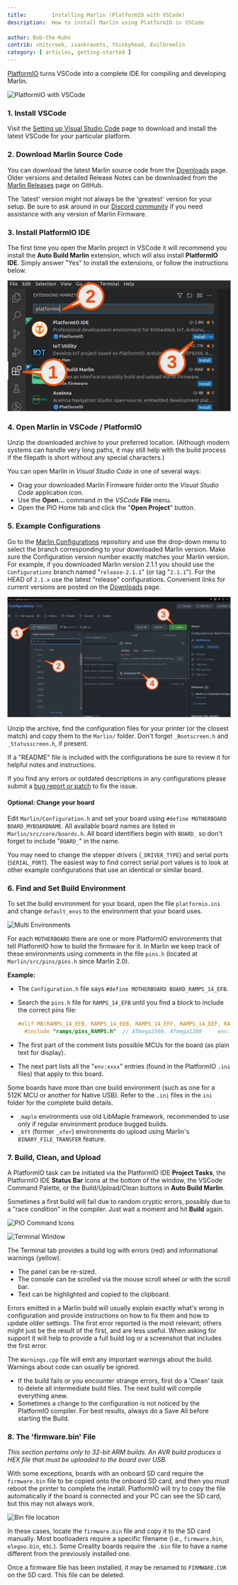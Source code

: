 ```yaml
---
title:        Installing Marlin (PlatformIO with VSCode)
description:  How to install Marlin using PlatformIO in VSCode

author: Bob-the-Kuhn
contrib: shitcreek, ivankravets, thinkyhead, EvilGremlin
category: [ articles, getting-started ]
---
```


[PlatformIO](//platformio.org/install/ide?install=vscode) turns VSCode into a complete IDE for compiling and developing Marlin.

![PlatformIO with VSCode](/assets/images/basics/install_platformio_vscode/platformio_vscode_screenshot.png)

### 1. Install VSCode

Visit the [Setting up Visual Studio Code](//code.visualstudio.com/docs/setup/setup-overview) page to download and install the latest VSCode for your particular platform.

### 2. Download Marlin Source Code

You can download the latest Marlin source code from the [Downloads](/meta/download/) page. Older versions and detailed Release Notes can be downloaded from the [Marlin Releases](//github.com/MarlinFirmware/Marlin/releases) page on GitHub.

The 'latest' version might not always be the 'greatest' version for your setup. Be sure to ask around in our [Discord community](//discord.gg/marlin-firmware-461605380783472640) if you need assistance with any version of Marlin Firmware.

### 3. Install PlatformIO IDE

The first time you open the Marlin project in VSCode it will recommend you install the **Auto Build Marlin** extension, which will also install **PlatformIO IDE**. Simply answer "Yes" to install the extensions, or follow the instructions below.

![Install PlatformIO IDE](/assets/images/basics/install_platformio_vscode/install_platformio_vscode.png)

### 4. Open Marlin in VSCode / PlatformIO

Unzip the downloaded archive to your preferred location. (Although modern systems can handle very long paths, it may still help with the build process if the filepath is short without any special characters.)

You can open Marlin in *Visual Studio Code* in one of several ways:
- Drag your downloaded Marlin Firmware folder onto the *Visual Studio Code* application icon.
- Use the **Open…** command in the *VSCode* **File** menu.
- Open the PIO Home tab and click the "**Open Project**" button.

### 5. Example Configurations

Go to the [Marlin Configurations](//github.com/MarlinFirmware/Configurations/) repository and use the drop-down menu to select the branch corresponding to your downloaded Marlin version. Make sure the Configuration version number exactly matches your Marlin version. For example, if you downloaded Marlin version 2.1.1 you should use the `Configurations` branch named "`release-2.1.1`" (or tag "`2.1.1`"). For the HEAD of `2.1.x` use the latest "release" configurations. Convenient links for current versions are posted on the [Downloads](/meta/download/) page.

![Download configs](/assets/images/basics/install_platformio_vscode/download_configs.png)

Unzip the archive, find the configuration files for your printer (or the closest match) and copy them to the `Marlin/` folder. Don't forget `_Bootscreen.h` and `_Statusscreen.h`, if present.

If a "README" file is included with the configurations be sure to review it for helpful notes and instructions.

If you find any errors or outdated descriptions in any configurations please submit a [bug report or patch](//github.com/MarlinFirmware/MarlinDocumentation/issues) to fix the issue.

#### Optional: Change your board

Edit `Marlin/Configuration.h` and set your board using `#define MOTHERBOARD BOARD_MYBOARDNAME`. All available board names are listed in `Marlin/src/core/boards.h`. All board identifiers begin with `BOARD_` so don't forget to include "`BOARD_`" in the name.

You may need to change the stepper drivers (`_DRIVER_TYPE`) and serial ports (`SERIAL_PORT`). The easiest way to find correct serial port values is to look at other example configurations that use an identical or similar board.

### 6. Find and Set Build Environment

To set the build environment for your board, open the file `platformio.ini` and change `default_envs` to the environment that your board uses.

![Multi Environments](/assets/images/basics/install_platformio_vscode/platformio_ini.png)

For each `MOTHERBOARD` there are one or more PlatformIO environments that tell PlatformIO how to build the firmware for it. In Marlin we keep track of these environments using comments in the file `pins.h` (located at `Marlin/src/pins/pins.h` since Marlin 2.0).

**Example:**

  - The `Configuration.h` file says `#define MOTHERBOARD BOARD_RAMPS_14_EFB`.

  - Search the `pins.h` file for `RAMPS_14_EFB` until you find a block to include the correct pins file:
    ```cpp
    #elif MB(RAMPS_14_EFB, RAMPS_14_EEB, RAMPS_14_EFF, RAMPS_14_EEF, RAMPS_14_SF)
      #include "ramps/pins_RAMPS.h"  // ATmega2560, ATmega1280     env:mega2560 env:mega1280
    ```

  - The first part of the comment lists possible MCUs for the board (as plain text for display).

  - The next part lists all the "`env:xxxx`" entries (found in the PlatformIO `.ini` files) that apply to this board.

Some boards have more than one build environment (such as one for a 512K MCU or another for Native USB). Refer to the `.ini` files in the `ini` folder for the complete build details.
  - `_maple` environments use old LibMaple framework, recommended to use only if regular environment produce bugged builds.
  - `_bft` (former `_xfer`) environments do upload using Marlin's `BINARY_FILE_TRANSFER` feature.

### 7. Build, Clean, and Upload

A PlatformIO task can be initiated via the PlatformIO IDE **Project Tasks**, the PlatformIO IDE **Status Bar** icons at the bottom of the window, the VSCode Command Palette, or the Build/Upload/Clean buttons in **Auto Build Marlin**.

Sometimes a first build will fail due to random cryptic errors, possibly due to a "race condition" in the compiler. Just wait a moment and hit **Build** again.

![PIO Command Icons](/assets/images/basics/install_platformio_vscode/pio_command_icons_call_outs.png)

![Terminal Window](/assets/images/basics/install_platformio_vscode/terminal_window.png)

The Terminal tab provides a build log with errors (red) and informational warnings (yellow).
- The panel can be re-sized.
- The console can be scrolled via the mouse scroll wheel or with the scroll bar.
- Text can be highlighted and copied to the clipboard.

Errors emitted in a Marlin build will usually explain exactly what's wrong in configuration and provide instructions on how to fix them and how to update older settings. The first error reported is the most relevant; others might just be the result of the first, and are less useful. When asking for support it will help to provide a full build log or a screenshot that includes the first error.

The `Warnings.cpp` file will emit any important warnings about the build. Warnings about code can usually be ignored.

- If the build fails or you encounter strange errors, first do a 'Clean' task to delete all intermediate build files. The next build will compile everything anew.
- Sometimes a change to the configuration is not noticed by the PlatformIO compiler. For best results, always do a Save All before starting the Build.

### 8. The 'firmware.bin' File

*This section pertains only to 32-bit ARM builds. An AVR build produces a HEX file that must be uploaded to the board over USB.*

With some exceptions, boards with an onboard SD card require the `firmware.bin` file to be copied onto the onboard SD card, and then you must reboot the printer to complete the install. PlatformIO will try to copy the file automatically if the board is connected and your PC can see the SD card, but this may not always work.

![Bin file location](/assets/images/basics/install_platformio_vscode/firmware_bin.png)

In these cases, locate the `firmware.bin` file and copy it to the SD card manually. Most bootloaders require a specific filename (i.e., `firmware.bin`, `elegoo.bin`, etc.). Some Creality boards require the `.bin` file to have a name different from the previously installed one.

Once a firmware file has been installed, it may be renamed to `FIRMWARE.CUR` on the SD card. This file can be deleted.
